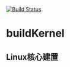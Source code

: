 [![Build Status](https://travis-ci.com/wwin3286tw/buildKernel.svg?branch=master)](https://travis-ci.com/wwin3286tw/buildKernel)
# buildKernel
## Linux核心建置
